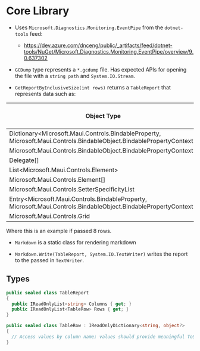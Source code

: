 # Core Library

* Uses `Microsoft.Diagnostics.Monitoring.EventPipe` from the `dotnet-tools` feed:
  * https://dev.azure.com/dnceng/public/_artifacts/feed/dotnet-tools/NuGet/Microsoft.Diagnostics.Monitoring.EventPipe/overview/9.0.637302

* `GCDump` type represents a `*.gcdump` file. Has expected APIs for opening the file with a `string path` and `System.IO.Stream`.

* `GetReportByInclusiveSize(int rows)` returns a `TableReport` that represents data such as:

| Object Type                                                                                                          |  Count |   Size (Bytes) | Inclusive Size (Bytes) |
|----------------------------------------------------------------------------------------------------------------------|-------:|---------------:|-----------------------:|
| Dictionary<Microsoft.Maui.Controls.BindableProperty, Microsoft.Maui.Controls.BindableObject.BindablePropertyContext> |  4,025 |        322,000 |             33,105,512 |
| Microsoft.Maui.Controls.BindableObject.BindablePropertyContext                                                       | 32,279 |      1,807,624 |             30,969,496 |
| Delegate[]                                                                                                           |    793 |         76,904 |             28,169,872 |
| List<Microsoft.Maui.Controls.Element>                                                                                |  2,368 |         75,776 |             27,681,536 |
| Microsoft.Maui.Controls.Element[]                                                                                    |    718 |         50,624 |             27,667,744 |
| Microsoft.Maui.Controls.SetterSpecificityList                                                                        | 32,279 |      4,131,712 |             25,267,016 |
| Entry<Microsoft.Maui.Controls.BindableProperty, Microsoft.Maui.Controls.BindableObject.BindablePropertyContext>      |  1,025 |      1,101,248 |             24,822,216 |
| Microsoft.Maui.Controls.Grid                                                                                         |    208 |        174,720 |             21,786,456 |

Where this is an example if passed 8 rows.

* `Markdown` is a static class for rendering markdown

* `Markdown.Write(TableReport, System.IO.TextWriter)` writes the report to the passed in `TextWriter`.

## Types

```csharp
public sealed class TableReport
{
  public IReadOnlyList<string> Columns { get; }
  public IReadOnlyList<TableRow> Rows { get; }
}

public sealed class TableRow : IReadOnlyDictionary<string, object?>
{
  // Access values by column name; values should provide meaningful ToString().
}
```